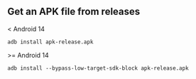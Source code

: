 ## Get an APK file from releases

< Android 14
```
adb install apk-release.apk
```

&gt;= Android 14
```
adb install --bypass-low-target-sdk-block apk-release.apk
```